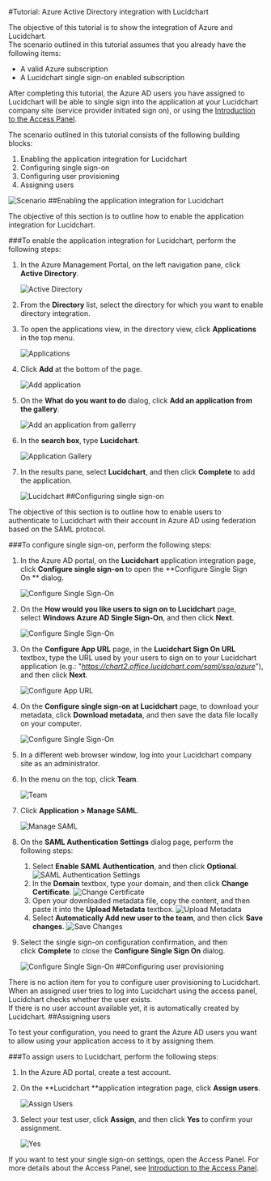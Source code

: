 <properties 
    pageTitle="Tutorial: Azure Active Directory integration with Lucidchart | Windows Azure" 
    description="Learn how to use Lucidchart with Azure Active Directory to enable single sign-on, automated provisioning, and more!" 
    services="active-directory" 
    authors="markusvi"  
    documentationCenter="na" manager="stevenpo"/>
<tags
	ms.service="active-directory"
	ms.date="10/22/2015"
	wacn.date=""/>

#Tutorial: Azure Active Directory integration with Lucidchart
  
The objective of this tutorial is to show the integration of Azure and Lucidchart.  
The scenario outlined in this tutorial assumes that you already have the following items:

-   A valid Azure subscription
-   A Lucidchart single sign-on enabled subscription
  
After completing this tutorial, the Azure AD users you have assigned to Lucidchart will be able to single sign into the application at your Lucidchart company site (service provider initiated sign on), or using the [Introduction to the Access Panel](/documentation/articles/active-directory-saas-access-panel-introduction).
  
The scenario outlined in this tutorial consists of the following building blocks:

1.  Enabling the application integration for Lucidchart
2.  Configuring single sign-on
3.  Configuring user provisioning
4.  Assigning users

![Scenario](./media/active-directory-saas-lucidchart-tutorial/IC791183.png "Scenario")
##Enabling the application integration for Lucidchart
  
The objective of this section is to outline how to enable the application integration for Lucidchart.

###To enable the application integration for Lucidchart, perform the following steps:

1.  In the Azure Management Portal, on the left navigation pane, click **Active Directory**.

    ![Active Directory](./media/active-directory-saas-lucidchart-tutorial/IC700993.png "Active Directory")

2.  From the **Directory** list, select the directory for which you want to enable directory integration.

3.  To open the applications view, in the directory view, click **Applications** in the top menu.

    ![Applications](./media/active-directory-saas-lucidchart-tutorial/IC700994.png "Applications")

4.  Click **Add** at the bottom of the page.

    ![Add application](./media/active-directory-saas-lucidchart-tutorial/IC749321.png "Add application")

5.  On the **What do you want to do** dialog, click **Add an application from the gallery**.

    ![Add an application from gallerry](./media/active-directory-saas-lucidchart-tutorial/IC749322.png "Add an application from gallerry")

6.  In the **search box**, type **Lucidchart**.

    ![Application Gallery](./media/active-directory-saas-lucidchart-tutorial/IC791184.png "Application Gallery")

7.  In the results pane, select **Lucidchart**, and then click **Complete** to add the application.

    ![Lucidchart](./media/active-directory-saas-lucidchart-tutorial/IC791185.png "Lucidchart")
##Configuring single sign-on
  
The objective of this section is to outline how to enable users to authenticate to Lucidchart with their account in Azure AD using federation based on the SAML protocol.

###To configure single sign-on, perform the following steps:

1.  In the Azure AD portal, on the **Lucidchart** application integration page, click **Configure single sign-on** to open the **Configure Single Sign On ** dialog.

    ![Configure Single Sign-On](./media/active-directory-saas-lucidchart-tutorial/IC791186.png "Configure Single Sign-On")

2.  On the **How would you like users to sign on to Lucidchart** page, select **Windows Azure AD Single Sign-On**, and then click **Next**.

    ![Configure Single Sign-On](./media/active-directory-saas-lucidchart-tutorial/IC791187.png "Configure Single Sign-On")

3.  On the **Configure App URL** page, in the **Lucidchart Sign On URL** textbox, type the URL used by your users to sign on to your Lucidchart application (e.g.: "*https://chart2.office.lucidchart.com/saml/sso/azure*"), and then click **Next**.

    ![Configure App URL](./media/active-directory-saas-lucidchart-tutorial/IC791188.png "Configure App URL")

4.  On the **Configure single sign-on at Lucidchart** page, to download your metadata, click **Download metadata**, and then save the data file locally on your computer.

    ![Configure Single Sign-On](./media/active-directory-saas-lucidchart-tutorial/IC791189.png "Configure Single Sign-On")

5.  In a different web browser window, log into your Lucidchart company site as an administrator.

6.  In the menu on the top, click **Team**.

    ![Team](./media/active-directory-saas-lucidchart-tutorial/IC791190.png "Team")

7.  Click **Application \> Manage SAML**.

    ![Manage SAML](./media/active-directory-saas-lucidchart-tutorial/IC791191.png "Manage SAML")

8.  On the **SAML Authentication Settings** dialog page, perform the following steps:

    1.  Select **Enable SAML Authentication**, and then click **Optional**.
        ![SAML Authentication Settings](./media/active-directory-saas-lucidchart-tutorial/IC791192.png "SAML Authentication Settings")
    2.  In the **Domain** textbox, type your domain, and then click **Change Certificate**.
        ![Change Certificate](./media/active-directory-saas-lucidchart-tutorial/IC791193.png "Change Certificate")
    3.  Open your downloaded metadata file, copy the content, and then paste it into the **Upload Metadata** textbox.
        ![Upload Metadata](./media/active-directory-saas-lucidchart-tutorial/IC791194.png "Upload Metadata")
    4.  Select **Automatically Add new user to the team**, and then click **Save changes**.
        ![Save Changes](./media/active-directory-saas-lucidchart-tutorial/IC791195.png "Save Changes")

9.  Select the single sign-on configuration confirmation, and then click **Complete** to close the **Configure Single Sign On** dialog.

    ![Configure Single Sign-On](./media/active-directory-saas-lucidchart-tutorial/IC791196.png "Configure Single Sign-On")
##Configuring user provisioning
  
There is no action item for you to configure user provisioning to Lucidchart.  
When an assigned user tries to log into Lucidchart using the access panel, Lucidchart checks whether the user exists.  
If there is no user account available yet, it is automatically created by Lucidchart.
##Assigning users
  
To test your configuration, you need to grant the Azure AD users you want to allow using your application access to it by assigning them.

###To assign users to Lucidchart, perform the following steps:

1.  In the Azure AD portal, create a test account.

2.  On the **Lucidchart **application integration page, click **Assign users**.

    ![Assign Users](./media/active-directory-saas-lucidchart-tutorial/IC791197.png "Assign Users")

3.  Select your test user, click **Assign**, and then click **Yes** to confirm your assignment.

    ![Yes](./media/active-directory-saas-lucidchart-tutorial/IC767830.png "Yes")
  
If you want to test your single sign-on settings, open the Access Panel. For more details about the Access Panel, see [Introduction to the Access Panel](/documentation/articles/active-directory-saas-access-panel-introduction).